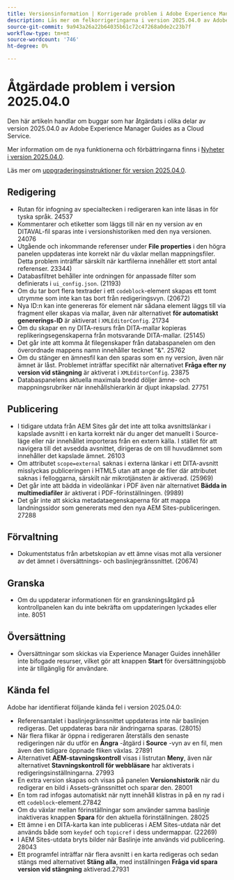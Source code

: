 ```yaml
---
title: Versionsinformation | Korrigerade problem i Adobe Experience Manager Guides 2025.04.0
description: Läs mer om felkorrigeringarna i version 2025.04.0 av Adobe Experience Manager Guides as a Cloud Service.
source-git-commit: 9a943a26a22b64035b61c72c47268a0de2c23b7f
workflow-type: tm+mt
source-wordcount: '746'
ht-degree: 0%

---
```


# Åtgärdade problem i version 2025.04.0

Den här artikeln handlar om buggar som har åtgärdats i olika delar av version 2025.04.0 av Adobe Experience Manager Guides as a Cloud Service.

Mer information om de nya funktionerna och förbättringarna finns i [Nyheter i version 2025.04.0](whats-new-2025-04-0.md).

Läs mer om [uppgraderingsinstruktioner för version 2025.04.0](upgrade-instructions-2025-04-0.md).

## Redigering

- Rutan för infogning av specialtecken i redigeraren kan inte läsas in för tyska språk. 24537
- Kommentarer och etiketter som läggs till när en ny version av en DITAVAL-fil sparas inte i versionshistoriken med den nya versionen. 24076
- Utgående och inkommande referenser under **File properties** i den högra panelen uppdateras inte korrekt när du växlar mellan mappningsfiler. Detta problem inträffar särskilt när kartfilerna innehåller ett stort antal referenser. 23344)
- Databasfiltret behåller inte ordningen för anpassade filter som definierats i `ui_config.json`. (21193)
- Om du tar bort flera textrader i ett `codeblock`-element skapas ett tomt utrymme som inte kan tas bort från redigeringsvyn. (20672)
- Nya ID:n kan inte genereras för element när sådana element läggs till via fragment eller skapas via mallar, även när alternativet **för automatiskt genererings-ID** är aktiverat i `XMLEditorConfig`. 21734
- Om du skapar en ny DITA-resurs från DITA-mallar kopieras replikeringsegenskaperna från motsvarande DITA-mallar. (25145)
- Det går inte att komma åt filegenskaper från databaspanelen om den överordnade mappens namn innehåller tecknet &quot;&amp;&quot;. 25762
- Om du stänger en ämnesfil kan den sparas som en ny version, även när ämnet är låst. Problemet inträffar specifikt när alternativet **Fråga efter ny version vid stängning** är aktiverat i `XMLEditorConfig`. 23875
- Databaspanelens aktuella maximala bredd döljer ämne- och mappningsrubriker när innehållshierarkin är djupt inkapslad. 27751

## Publicering

- I tidigare utdata från AEM Sites går det inte att tolka avsnittslänkar i kapslade avsnitt i en karta korrekt när du anger det manuellt i Source-läge eller när innehållet importeras från en extern källa. I stället för att navigera till det avsedda avsnittet, dirigeras de om till huvudämnet som innehåller det kapslade ämnet. 26103
- Om attributet `scope=external` saknas i externa länkar i ett DITA-avsnitt misslyckas publiceringen i HTML5 utan att ange de filer där attributet saknas i felloggarna, särskilt när mikrotjänsten är aktiverad. (25969)
- Det går inte att bädda in videolänkar i PDF även när alternativet **Bädda in multimediafiler** är aktiverat i PDF-förinställningen. (9989)
- Det går inte att skicka metadataegenskaperna för att mappa landningssidor som genererats med den nya AEM Sites-publiceringen. 27288

## Förvaltning

- Dokumentstatus från arbetskopian av ett ämne visas mot alla versioner av det ämnet i översättnings- och baslinjegränssnittet. (20674)


## Granska

- Om du uppdaterar informationen för en granskningsåtgärd på kontrollpanelen kan du inte bekräfta om uppdateringen lyckades eller inte. 8051

## Översättning

- Översättningar som skickas via Experience Manager Guides innehåller inte bifogade resurser, vilket gör att knappen **Start** för översättningsjobb inte är tillgänglig för användare.

## Kända fel

Adobe har identifierat följande kända fel i version 2025.04.0:

- Referensantalet i baslinjegränssnittet uppdateras inte när baslinjen redigeras. Det uppdateras bara när ändringarna sparas. (28015)
- När flera flikar är öppna i redigeraren återställs den senaste redigeringen när du utför en **Ångra** -åtgärd i **Source** -vyn av en fil, men även den tidigare öppnade fliken växlas. 27891
- Alternativet **AEM-stavningskontroll** visas i listrutan **Meny**, även när alternativet **Stavningskontroll för webbläsare** har aktiverats i redigeringsinställningarna. 27993
- En extra version skapas och visas på panelen **Versionshistorik** när du redigerar en bild i Assets-gränssnittet och sparar den. 28001
- En tom rad infogas automatiskt när nytt innehåll klistras in på en ny rad i ett `codeblock`-element.27842
- Om du växlar mellan förinställningar som använder samma baslinje inaktiveras knappen **Spara** för den aktuella förinställningen. 28025
- Ett ämne i en DITA-karta kan inte publiceras i AEM Sites-utdata när det används både som `keydef` och `topicref` i dess undermappar. (22269)
- I AEM Sites-utdata bryts bilder när Baslinje inte används vid publicering. 28043
- Ett programfel inträffar när flera avsnitt i en karta redigeras och sedan stängs med alternativet **Stäng alla**, med inställningen **Fråga vid spara version vid stängning** aktiverad.27931







